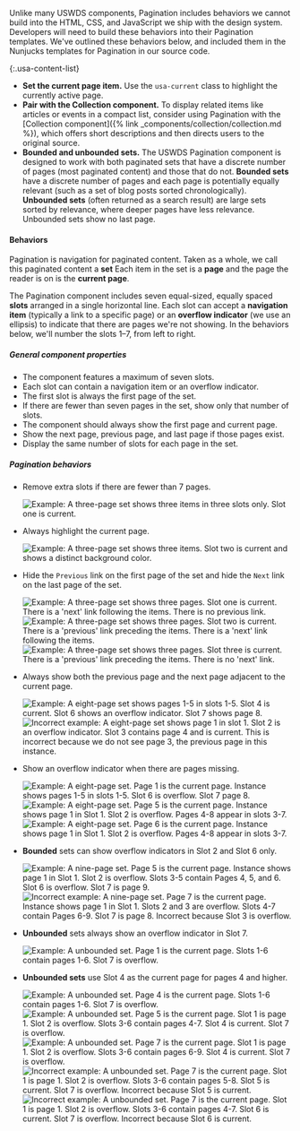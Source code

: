 Unlike many USWDS components, Pagination includes behaviors we cannot build into the HTML, CSS, and JavaScript we ship with the design system. Developers will need to build these behaviors into their Pagination templates. We've outlined these behaviors below, and included them in the Nunjucks templates for Pagination in our source code.

{:.usa-content-list}
- **Set the current page item.** Use the `usa-current` class to highlight the currently active page.
- **Pair with the Collection component.** To display related items like articles or events in a compact list, consider using Pagination with the [Collection component]({% link _components/collection/collection.md %}), which offers short descriptions and then directs users to the original source.
- **Bounded and unbounded sets.** The USWDS Pagination component is designed to work with both paginated sets that have a discrete number of pages (most paginated content) and those that do not. **Bounded sets** have a discrete number of pages and each page is potentially equally relevant (such as a set of blog posts sorted chronologically). **Unbounded sets** (often returned as a search result) are large sets sorted by relevance, where deeper pages have less relevance. Unbounded sets show no last page.

#### Behaviors
<div class="measure-5">
  <p>Pagination is navigation for paginated content. Taken as a whole, we call this paginated content a <strong>set</strong> Each item in the set is a <strong>page</strong> and the page the reader is on is the <strong>current page</strong>.</p>

  <p>The Pagination component includes seven equal-sized, equally spaced <strong>slots</strong> arranged in a single horizontal line.  Each slot can accept a <strong>navigation item</strong> (typically a link to a specific page) or an <strong>overflow indicator</strong> (we use an ellipsis) to indicate that there are pages we're not showing. In the behaviors below, we'll number the slots 1–7, from left to right.</p>
</div>

<h5>General component properties</h5>

<ul>
  <li>The component features a maximum of seven slots.</li>
  <li>Each slot can contain a navigation item or an overflow indicator.</li>
  <li>The first slot is always the first page of the set.</li>
  <li>If there are fewer than seven pages in the set, show only that number of slots.</li>
  <li>The component should always show the first page and current page.</li>
  <li>Show the next page, previous page, and last page if those pages exist.</li>
  <li>Display the same number of slots for each page in the set.</li>
</ul>

<h5>Pagination behaviors</h5>

<ul class="pagination-behaviors">
  <li class="pagination-behaviors--item">
    <p class="pagination-behaviors--guidance">
      Remove extra slots if there are fewer than 7 pages.
    </p>
    <div class="pagination-behaviors--examples">
      <img
        src="{{ site.baseurl }}/assets/img/components/pagination/pagination-behaviors-01-extra-slots.png"
        alt="Example: A three-page set shows three items in three slots only. Slot one is current."
        class="pagination-behaviors--example" />
    </div>
  </li>
  <li class="pagination-behaviors--item">
    <p class="pagination-behaviors--guidance">
      Always highlight the current page.
    </p>
    <div class="pagination-behaviors--examples">
      <img
        src="{{ site.baseurl }}/assets/img/components/pagination/pagination-behaviors-02-current-page.png"
        alt="Example: A three-page set shows three items. Slot two is current and shows a distinct background color."
        class="pagination-behaviors--example" />
    </div>
  </li>
  <li class="pagination-behaviors--item">
    <p class="pagination-behaviors--guidance">
      Hide the <code>Previous</code> link on the first page of the set and hide the <code>Next</code> link on the last page of the set.
    </p>
    <div class="pagination-behaviors--examples">
      <img
        src="{{ site.baseurl }}/assets/img/components/pagination/pagination-behaviors-03a-prev-next.png"
        alt="Example: A three-page set shows three pages. Slot one is current. There is a 'next' link following the items. There is no previous link."
        class="pagination-behaviors--example" />
      <img
        src="{{ site.baseurl }}/assets/img/components/pagination/pagination-behaviors-03b-prev-next.png"
        alt="Example: A three-page set shows three pages. Slot two is current. There is a 'previous' link preceding the items. There is a 'next' link following the items."
        class="pagination-behaviors--example" />
      <img
        src="{{ site.baseurl }}/assets/img/components/pagination/pagination-behaviors-03c-prev-next.png"
        alt="Example: A three-page set shows three pages. Slot three is current. There is a 'previous' link preceding the items. There is no 'next' link."
        class="pagination-behaviors--example" />
    </div>
  </li>
  <li class="pagination-behaviors--item">
    <p class="pagination-behaviors--guidance">
      Always show both the previous page and the next page adjacent to the current page.
    </p>
    <div class="pagination-behaviors--examples">
      <img
        src="{{ site.baseurl }}/assets/img/components/pagination/pagination-behaviors-4a.png"
        alt="Example: A eight-page set shows pages 1-5 in slots 1-5. Slot 4 is current. Slot 6 shows an overflow indicator. Slot 7 shows page 8."
        class="pagination-behaviors--example" />
      <img
        src="{{ site.baseurl }}/assets/img/components/pagination/pagination-behaviors-4b.png"
        alt="Incorrect example: A eight-page set shows page 1 in slot 1. Slot 2 is an overflow indicator. Slot 3 contains page 4 and is current. This is incorrect because we do not see page 3, the previous page in this instance."
        class="pagination-behaviors--example" />
    </div>
  </li>
  <li class="pagination-behaviors--item">
    <p class="pagination-behaviors--guidance">
      Show an overflow indicator when there are pages missing.
    </p>
    <div class="pagination-behaviors--examples">
      <img
        src="{{ site.baseurl }}/assets/img/components/pagination/pagination-behaviors-5a.png"
        alt="Example: A eight-page set. Page 1 is the current page. Instance shows pages 1-5 in slots 1-5. Slot 6 is overflow. Slot 7 page 8."
        class="pagination-behaviors--example" />
      <img
        src="{{ site.baseurl }}/assets/img/components/pagination/pagination-behaviors-5b.png"
        alt="Example: A eight-page set. Page 5 is the current page. Instance shows page 1 in Slot 1. Slot 2 is overflow. Pages 4-8 appear in slots 3-7."
        class="pagination-behaviors--example" />
      <img
        src="{{ site.baseurl }}/assets/img/components/pagination/pagination-behaviors-5c.png"
        alt="Example: A eight-page set. Page 6 is the current page. Instance shows page 1 in Slot 1. Slot 2 is overflow. Pages 4-8 appear in slots 3-7."
        class="pagination-behaviors--example" />
    </div>
  </li>
  <li class="pagination-behaviors--item">
    <p class="pagination-behaviors--guidance">
      <strong>Bounded</strong> sets can show overflow indicators in Slot 2 and Slot 6 only.
    </p>
    <div class="pagination-behaviors--examples">
      <img
        src="{{ site.baseurl }}/assets/img/components/pagination/pagination-behaviors-6a.png"
        alt="Example: A nine-page set. Page 5 is the current page. Instance shows page 1 in Slot 1. Slot 2 is overflow. Slots 3-5 contain Pages 4, 5, and 6. Slot 6 is overflow. Slot 7 is page 9."
        class="pagination-behaviors--example" />
      <img
        src="{{ site.baseurl }}/assets/img/components/pagination/pagination-behaviors-6b.png"
        alt="Incorrect example: A nine-page set. Page 7 is the current page. Instance shows page 1 in Slot 1. Slots 2 and 3 are overflow. Slots 4-7 contain Pages 6-9. Slot 7 is page 8. Incorrect because Slot 3 is overflow."
        class="pagination-behaviors--example" />
    </div>
  </li>
  <li class="pagination-behaviors--item">
    <p class="pagination-behaviors--guidance">
      <strong>Unbounded</strong> sets always show an overflow indicator in Slot 7.
    </p>
    <div class="pagination-behaviors--examples">
      <img
        src="{{ site.baseurl }}/assets/img/components/pagination/pagination-behaviors-7.png"
        alt="Example: A unbounded set. Page 1 is the current page. Slots 1-6 contain pages 1-6. Slot 7 is overflow."
        class="pagination-behaviors--example" />
    </div>
  </li>
  <li class="pagination-behaviors--item">
    <p class="pagination-behaviors--guidance">
      <strong>Unbounded sets</strong> use Slot 4 as the current page for pages 4 and higher.
    </p>
    <div class="pagination-behaviors--examples">
      <img
        src="{{ site.baseurl }}/assets/img/components/pagination/pagination-behaviors-8a.png"
        alt="Example: A unbounded set. Page 4 is the current page. Slots 1-6 contain pages 1-6. Slot 7 is overflow."
        class="pagination-behaviors--example" />
      <img
        src="{{ site.baseurl }}/assets/img/components/pagination/pagination-behaviors-8b.png"
        alt="Example: A unbounded set. Page 5 is the current page. Slot 1 is page 1. Slot 2 is overflow. Slots 3-6 contain pages 4-7. Slot 4 is current. Slot 7 is overflow."
        class="pagination-behaviors--example" />
      <img
        src="{{ site.baseurl }}/assets/img/components/pagination/pagination-behaviors-8c.png"
        alt="Example: A unbounded set. Page 7 is the current page. Slot 1 is page 1. Slot 2 is overflow. Slots 3-6 contain pages 6-9. Slot 4 is current. Slot 7 is overflow."
        class="pagination-behaviors--example" />
      <img
        src="{{ site.baseurl }}/assets/img/components/pagination/pagination-behaviors-8d.png"
        alt="Incorrect example: A unbounded set. Page 7 is the current page. Slot 1 is page 1. Slot 2 is overflow. Slots 3-6 contain pages 5-8. Slot 5 is current. Slot 7 is overflow. Incorrect because Slot 5 is current."
        class="pagination-behaviors--example" />
      <img
        src="{{ site.baseurl }}/assets/img/components/pagination/pagination-behaviors-8e.png"
        alt="Incorrect example: A unbounded set. Page 7 is the current page. Slot 1 is page 1. Slot 2 is overflow. Slots 3-6 contain pages 4-7. Slot 6 is current. Slot 7 is overflow. Incorrect because Slot 6 is current."
        class="pagination-behaviors--example" />
    </div>
  </li>
</ul>
